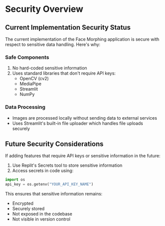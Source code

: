 
# Security Overview

## Current Implementation Security Status

The current implementation of the Face Morphing application is secure with respect to sensitive data handling. Here's why:

### Safe Components
1. No hard-coded sensitive information
2. Uses standard libraries that don't require API keys:
   - OpenCV (cv2)
   - MediaPipe
   - Streamlit
   - NumPy

### Data Processing
- Images are processed locally without sending data to external services
- Uses Streamlit's built-in file uploader which handles file uploads securely

## Future Security Considerations

If adding features that require API keys or sensitive information in the future:

1. Use Replit's Secrets tool to store sensitive information
2. Access secrets in code using:
```python
import os
api_key = os.getenv("YOUR_API_KEY_NAME")
```

This ensures that sensitive information remains:
- Encrypted
- Securely stored
- Not exposed in the codebase
- Not visible in version control
